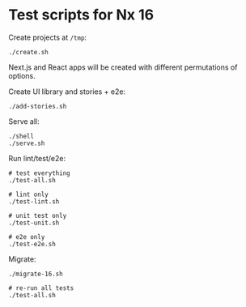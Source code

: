 # Test scripts for Nx 16

Create projects at `/tmp`:

```shell
./create.sh
```

Next.js and React apps will be created with different permutations of options.


Create UI library and stories + e2e:
```shell
./add-stories.sh
```

Serve all:
```
./shell
./serve.sh
```

Run lint/test/e2e:

```shell
# test everything
./test-all.sh

# lint only
./test-lint.sh

# unit test only
./test-unit.sh

# e2e only
./test-e2e.sh
```

Migrate:

```shell
./migrate-16.sh

# re-run all tests
./test-all.sh
```


